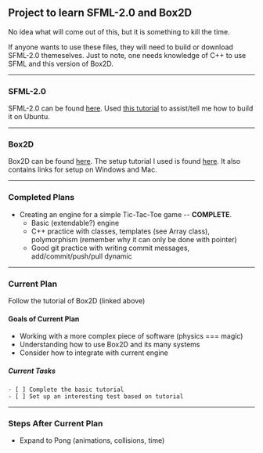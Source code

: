 ## Project to learn SFML-2.0 and Box2D ##

No idea what will come out of this, but it is something to kill the time.

If anyone wants to use these files, they will need to build or download SFML-2.0 themeselves.
Just to note, one needs knowledge of C++ to use SFML and this version of Box2D.

---
### SFML-2.0 ###

SFML-2.0 can be found [here](http://www.sfml-dev.org/download/sfml/2.0/).
Used [this tutorial](http://sfmlcoder.wordpress.com/2011/08/16/building-sfml-2-0-with-make-for-gcc/) to assist/tell me how to build it on Ubuntu.

---
### Box2D ###

Box2D can be found [here](https://code.google.com/p/box2d/).
The setup tutorial I used is found [here](http://www.iforce2d.net/b2dtut/setup-linux). It also contains links for setup on Windows and Mac.

---
### Completed Plans ###

- Creating an engine for a simple Tic-Tac-Toe game -- **COMPLETE**.
  - Basic (extendable?) engine
  - C++ practice with classes, templates (see Array class), polymorphism (remember why it can only be done with pointer)
  - Good git practice with writing commit messages, add/commit/push/pull dynamic

---
### Current Plan ###

Follow the tutorial of Box2D (linked above)

#### Goals of Current Plan ####

- Working with a more complex piece of software (physics === magic)
- Understanding how to use Box2D and its many systems
- Consider how to integrate with current engine

##### Current Tasks #####
```
- [ ] Complete the basic tutorial
- [ ] Set up an interesting test based on tutorial
```
---
### Steps After Current Plan ###
- Expand to Pong (animations, collisions, time)
